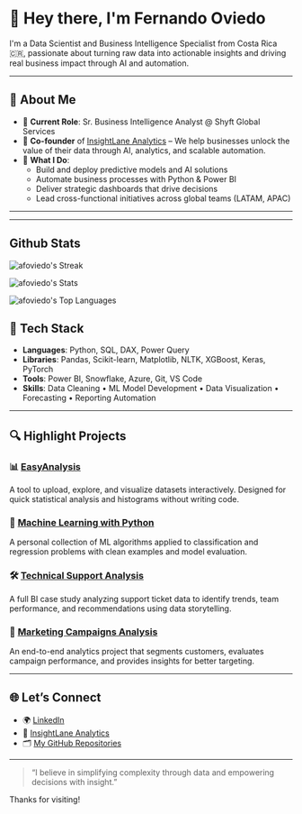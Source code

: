 

# 👋 Hey there, I'm Fernando Oviedo

I'm a Data Scientist and Business Intelligence Specialist from Costa Rica 🇨🇷, passionate about turning raw data into actionable insights and driving real business impact through AI and automation.

---

## 💼 About Me

- 🔎 **Current Role**: Sr. Business Intelligence Analyst @ Shyft Global Services  
- 🚀 **Co-founder** of [InsightLane Analytics](https://insightlaneanalytics.com) – We help businesses unlock the value of their data through AI, analytics, and scalable automation.
- 🧠 **What I Do**:
  - Build and deploy predictive models and AI solutions
  - Automate business processes with Python & Power BI
  - Deliver strategic dashboards that drive decisions
  - Lead cross-functional initiatives across global teams (LATAM, APAC)

---

---

## Github Stats

![afoviedo's Streak](https://github-readme-streak-stats.herokuapp.com/?user=afoviedo&theme=dracula&hide_border=false)

![afoviedo's Stats](https://github-readme-stats.vercel.app/api?username=afoviedo&theme=dracula&show_icons=true&hide_border=false&count_private=true)

![afoviedo's Top Languages](https://github-readme-stats.vercel.app/api/top-langs/?username=afoviedo&theme=dracula&show_icons=true&hide_border=false&layout=compact)

## 🧰 Tech Stack

- **Languages**: Python, SQL, DAX, Power Query
- **Libraries**: Pandas, Scikit-learn, Matplotlib, NLTK, XGBoost, Keras, PyTorch
- **Tools**: Power BI, Snowflake, Azure, Git, VS Code
- **Skills**: Data Cleaning • ML Model Development • Data Visualization • Forecasting • Reporting Automation

---

## 🔍 Highlight Projects

### 📊 [EasyAnalysis](https://github.com/afoviedo/EasyAnalysis)  
A tool to upload, explore, and visualize datasets interactively. Designed for quick statistical analysis and histograms without writing code.

### 🤖 [Machine Learning with Python](https://github.com/afoviedo/Machine-Learning-with-python)  
A personal collection of ML algorithms applied to classification and regression problems with clean examples and model evaluation.

### 🛠️ [Technical Support Analysis](https://github.com/afoviedo/Technical-Support-Analysis)  
A full BI case study analyzing support ticket data to identify trends, team performance, and recommendations using data storytelling.

### 📣 [Marketing Campaigns Analysis](https://github.com/afoviedo/Marketing-Campaigns-Analisys)  
An end-to-end analytics project that segments customers, evaluates campaign performance, and provides insights for better targeting.

---

## 🌐 Let’s Connect

- 🌍 [LinkedIn](https://www.linkedin.com/in/ing-oviedo/)
- 🧠 [InsightLane Analytics](https://insightlaneanalytics.com)
- 🗂️ [My GitHub Repositories](https://github.com/afoviedo)

---

> “I believe in simplifying complexity through data and empowering decisions with insight.”

Thanks for visiting!
